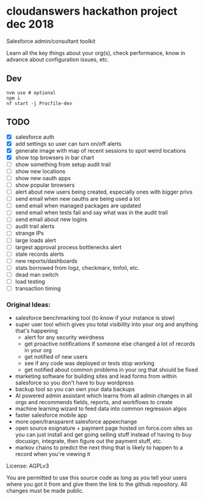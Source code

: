 # cloudanswers hackathon project dec 2018

Salesforce admin/consultant toolkit

Learn all the key things about your org(s), check performance, know in advance about configuration issues, etc.

## Dev

    nvm use # optional
    npm i
    nf start -j Procfile-dev

## TODO

- [x] salesforce auth
- [x] add settings so user can turn on/off alerts
- [x] generate image with map of recent sessions to spot weird locations
- [x] show top browsers in bar chart
- [ ] show something from setup audit trail
- [ ] show new locations
- [ ] show new oauth apps
- [ ] show popular browsers
- [ ] alert about new users being created, especially ones with bigger privs
- [ ] send email when new oauths are being used a lot
- [ ] send email when managed packages are updated
- [ ] send email when tests fail and say what was in the audit trail
- [ ] send email about new logins
- [ ] audit trail alerts
- [ ] strange IPs
- [ ] large loads alert
- [ ] largest approval process bottlenecks alert
- [ ] stale records alerts
- [ ] new reports/dashboards
- [ ] stats borrowed from logz, checkmarx, tinfoil, etc.
- [ ] dead man switch
- [ ] load testing
- [ ] transaction timing

### Original Ideas:

- salesforce benchmarking tool (to know if your instance is slow)
- super user tool which gives you total visibility into your org and anything that's happening
  - alert for any security weirdness
  - get proactive notifications if someone else changed a lot of records in your org
  - get notified of new users
  - see if any code was deployed or tests stop working
  - get notified about common problems in your org that should be fixed
- marketing software for building sites and lead forms from within salesforce so you don't have to buy wordpress
- backup tool so you can own your data backups
- AI powered admin assistant which learns from all admin changes in all orgs and recommends fields, reports, and workflows to create
- machine learning wizard to feed data into common regression algos
- faster salesforce mobile app
- more open/transparent salesforce appexchange
- open source esignature + payment page hosted on force.com sites so you can just install and get going selling stuff instead of having to buy docusign, integrate, then figure out the payment stuff, etc.
- markov chains to predict the next thing that is likely to happen to a record when you're viewing it

License: AGPLv3

You are permitted to use this source code as long as you tell your users where you got it from and give them the link to the github repository. All changes must be made public.

